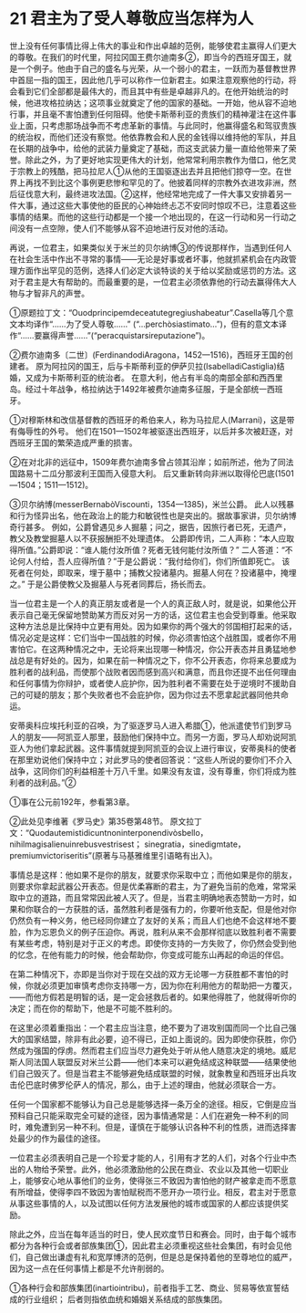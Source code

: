 # 21 君主为了受人尊敬应当怎样为人

世上没有任何事情比得上伟大的事业和作出卓越的范例，能够使君主赢得人们更大的尊敬。在我们的时代里，阿拉冈国王费尔迪南多②，即当今的西班牙国王，就是一个例子。他由于自己的盛名与光荣，从一个弱小的君主，一跃而为基督教世界中首屈一指的国王，因此他几乎可以称作一位新君主。如果注意观察他的行动，将会看到它们全部都是最伟大的，而且其中有些是卓越非凡的。在他开始统治的时候，他进攻格拉纳达；这项事业就奠定了他的国家的基础。一开始，他从容不迫地行事，并且毫不害怕遭到任何阻碍。他使卡斯蒂利亚的贵族们的精神灌注在这件事业上面，只考虑那场战争而不考虑革新的事情。与此同时，他赢得盛名和驾驭贵族的统治权，而他们还没有察觉。他依靠教会和人民的金钱得以维持他的军队，并且在长期的战争中，给他的武装力量奠定了基础，而这支武装力量一直给他带来了荣誉。除此之外，为了更好地实现更伟大的计划，他常常利用宗教作为借口，他乞灵于宗教上的残酷，把马拉尼人①从他的王国驱逐出去并且把他们掠夺一空。在世界上再找不到比这个事例更悲惨和罕见的了。他披着同样的宗教外衣进攻非洲，然后征伐意大利，最终进攻法国。②这样，他经常地完成了一件大事又安排着另一件大事，通过这些大事使他的臣民的心神始终忐忑不安同时惊叹不已，注意着这些事情的结果。而他的这些行动都是一个接一个地出现的，在这一行动和另一行动之间没有一点空隙，使人们不能够从容不迫地进行反对他的活动。

再说，一位君主，如果类似关于米兰的贝尔纳博③的传说那样作，当遇到任何人在社会生活中作出不寻常的事情——无论是好事或者坏事，他就抓紧机会在内政管理方面作出罕见的范例，选择人们必定大谈特谈的关于给以奖励或惩罚的方法。这对于君主是大有帮助的。而最重要的是，一位君主必须依靠他的行动去赢得伟大人物与才智非凡的声誉。


①原题拉丁文：“Ouodprincipemdeceatutegregiushabeatur”.Casella等几个意文本均译作“……为了受人尊敬……”
(“…perchòsiastimato…”)，但有的意文本译作“……要赢得声誉……”(“peracquistarsireputazione”)。

②费尔迪南多〔二世〕(FerdinandodiAragona，1452—1516)，西班牙王国的创建者。
原为阿拉冈的国王，后与卡斯蒂利亚的伊萨贝拉(IsabelladiCastiglia)结婚，又成为卡斯蒂利亚的统治者。
在意大利，他占有半岛的南部全部和西西里岛。经过十年战争，格拉纳达于1492年被费尔迪南多征服，于是全部统一西班牙。

①对穆斯林和改信基督教的西班牙的希伯来人，称为马拉尼人(Marrani)，这是带有侮辱性的外号。
他们在1501—1502年被驱逐出西班牙，以后并多次被赶逐，对西班牙王国的繁荣造成严重的损害。

②在对北非的远征中，1509年费尔迪南多曾占领其沿岸；如前所述，他为了同法国路易十二瓜分那波利王国而入侵意大利。
后又重新转向非洲以取得伦巴底(1501—1504；1511—1512)。

③贝尔纳博(messerBernabòViscounti，1354—1385)，米兰公爵。
此人以残暴和行为怪异出名，他在政治上的能力和敏锐性也是突出的。据故事家讲，贝尔纳博奇行甚多。
例如，公爵曾遇见乡人掘墓；问之，据告，因旅行者已死，无遗产，教父及教堂掘墓人以不获报酬拒不处理遗体。
公爵即传讯，二人声称：“本人应取得所值。”公爵即说：“谁人能付汝所值？死者无钱何能付汝所值？”
二人答道：“不论何人付给，吾人应得所值？”于是公爵说：“我付给你们，你们所值即死亡。
该死者在何处，即取来，埋于墓中；捕教父投诸墓内。掘墓人何在？投诸墓中，掩埋之。”
于是公爵使教父及掘墓人与死者同葬后，扬长而去。

当一位君主是一个人的真正朋友或者是一个人的真正敌人时，就是说，如果他公开表示自己毫无保留地赞助某方而反对另一方的话，这位君主也会受到尊重。他采取这种方法总是比保持中立更有用处。因为如果你的两个强大的邻国相打起来的话，情况必定是这样：它们当中一国战胜的时候，你必须害怕这个战胜国，或者你不用害怕它。在这两种情况之中，无论将来出现哪一种情况，你公开表态并且勇猛地参战总是有好处的。因为，如果在前一种情况之下，你不公开表态，你将来总要成为胜利者的战利品，而使那个战败者因而感到高兴和满意，而且你还提不出任何理由和任何事情为你辩护，或者使人庇护你，因为胜利者不需要在处于逆境时不援助自己的可疑的朋友；那个失败者也不会庇护你，因为你过去不愿拿起武器同他共命运。

   安蒂奥科应埃托利亚的召唤，为了驱逐罗马人进入希腊①，他派遣使节们到罗马人的朋友——阿凯亚人那里，鼓励他们保持中立。而另一方面，罗马人却劝说阿凯亚人为他们拿起武器。这件事情就提到阿凯亚的会议上进行审议，安蒂奥科的使者在那里劝说他们保持中立；对此罗马的使者回答说：“这些人所说的要你们不介入战争，这同你们的利益相差十万八千里。如果没有友谊，没有尊重，你们将成为胜利者的战利品。”②

①事在公元前192年，参看第3章。

②此处见李维著《罗马史》第35卷第48节。
原文拉丁文：“Quodautemistidicuntnoninterponendivòsbello，nihilmagisalienuinrebusvestrisest；
sinegratia，sinedigmtate，premiumvictoriseritis”(原著与马基雅维里引语略有出入)。

事情总是这样：他如果不是你的朋友，就要求你采取中立；而他如果是你的朋友，则要求你拿起武器公开表态。但是优柔寡断的君主，为了避免当前的危难，常常采取中立的道路，而且常常因此被人灭了。但是，当君主明确地表态赞助一方时，如果和你联合的一方获胜的话，虽然胜利者是强有力的，你要听他支配，但是他对你仍然负有一种义务，他已经同你建立了友好的关系；而且人们也绝不会这样地不要脸，作为忘恩负义的例子压迫你。再说，胜利从来不会那样彻底以致胜利者不需要有某些考虑，特别是对于正义的考虑。即使你支持的一方失败了，你仍然会受到他的忆念，在他有能力的时候，他会帮助你，你变成可能东山再起的命运的伴侣。

在第二种情况下，亦即是当你对于现在交战的双方无论哪一方获胜都不害怕的时候，你就必须更加审慎考虑你支持哪一方，因为你在利用他方的帮助把一方覆灭，——而他方假若是明智的话，是一定会拯救后者的。如果他得胜了，他就得听你的决定；而在你的帮助下，他是不可能不胜利的。

在这里必须着重指出：一个君主应当注意，绝不要为了进攻别国而同一个比自己强大的国家结盟，除非有此必要，迫不得已，正如上面说的。因为即使你获胜，你仍然成为强国的俘虏。然而君主们应当尽力避免处于听从他人随意决定的境地。威尼斯人同法国人联盟反对米兰公爵——他们本来可以避免结成这种联盟——结果使他们自己毁灭了。但是当君主不能够避免结成联盟的时候，就象教皇和西班牙出兵攻击伦巴底时佛罗伦萨人的情况，那么，由于上述的理由，他就必须联合一方。

任何一个国家都不能够认为自己总是能够选择一条万全的途径。相反，它倒是应当预料自己只能采取完全可疑的途径，因为事情通常是：人们在避免一种不利的同时，难免遭到另一种不利。但是，谨慎在于能够认识各种不利的性质，进而选择害处最少的作为最佳的途径。

一位君主必须表明自己是一个珍爱才能的人，引用有才艺的人们，对各个行业中杰出的人物给予荣誉。此外，他必须激励他的公民在商业、农业以及其他一切职业上，能够安心地从事他们的业务，使得张三不致因为害怕他的财产被拿走而不愿意有所增益，使得李四不致因为害怕赋税而不愿开办一项行业。相反，君主对于愿意从事这些事情的人，以及试图以任何方法发展他的城市或国家的人都应该提供奖励。

除此之外，应当在每年适当的时日，使人民欢度节日和赛会。同时，由于每个城市都分为各种行会或者部族集团①，因此君主必须重视这些社会集团，有时会见他们，自己做出谦虚有礼和宽厚博济的范例，但是总是保持着他的至尊地位的威严，因为这一点在任何事情上都是不允许削弱的。

①各种行会和部族集团(inartiointribu)，前者指手工艺、商业、贸易等依宣誓结成的行业组织；
后者则指依血统和婚姻关系结成的部族集团。
